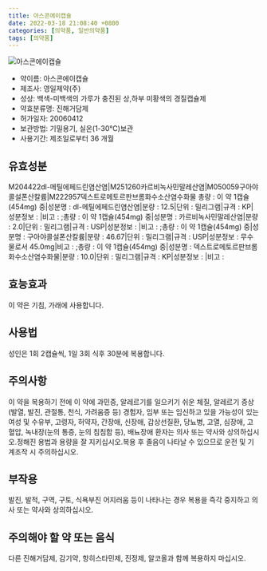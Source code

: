 ```yaml
---
title: 아스콘에이캡슐
date: 2022-03-18 21:08:40 +0800
categories: [의약품, 일반의약품]
tags: [의약품]
---
```

![아스콘에이캡슐](https://nedrug.mfds.go.kr/pbp/cmn/itemImageDownload/151568446858400027)

- 약이름: 아스콘에이캡슐
- 제조사: 영일제약(주)
- 성상: 백색-미백색의 가루가 충진된 상,하부 미황색의 경질캡슐제
- 약효분류명: 진해거담제
- 허가일자: 20060412
- 보관방법: 기밀용기, 실온(1-30℃)보관
- 사용기간: 제조일로부터 36 개월
## 유효성분
M204422dl-메틸에페드린염산염|M251260카르비녹사민말레산염|M050059구아야콜설폰산칼륨|M222957덱스트로메토르판브롬화수소산염수화물
총량 : 이 약 1캡슐(454mg) 중|성분명 : dl-메틸에페드린염산염|분량 : 12.5|단위 : 밀리그램|규격 : KP|성분정보 : |비고 : ;총량 : 이 약 1캡슐(454mg) 중|성분명 : 카르비녹사민말레산염|분량 : 2.0|단위 : 밀리그램|규격 : USP|성분정보 : |비고 : ;총량 : 이 약 1캡슐(454mg) 중|성분명 : 구아야콜설폰산칼륨|분량 : 46.67|단위 : 밀리그램|규격 : USP|성분정보 : 무수물로서 45.0mg|비고 : ;총량 : 이 약 1캡슐(454mg) 중|성분명 : 덱스트로메토르판브롬화수소산염수화물|분량 : 10.0|단위 : 밀리그램|규격 : KP|성분정보 : |비고 :
## 효능효과
이 약은 기침, 가래에 사용합니다.
## 사용법
성인은 1회 2캡슐씩, 1일 3회 식후 30분에 복용합니다.
## 주의사항
이 약을 복용하기 전에 이 약에 과민증, 알레르기를 일으키기 쉬운 체질, 알레르기 증상(발열, 발진, 관절통, 천식, 가려움증 등) 경험자, 임부 또는 임신하고 있을 가능성이 있는 여성 및 수유부, 고령자, 허약자, 간장애, 신장애, 갑상선질환, 당뇨병, 고열, 심장애, 고혈압, 녹내장(눈의 통증, 눈의 침침함 등), 배뇨장애 환자는 의사 또는 약사와 상의하십시오.정해진 용법과 용량을 잘 지키십시오.복용 후 졸음이 나타날 수 있으므로 운전 및 기계조작 시 주의하십시오.
## 부작용
발진, 발적, 구역, 구토, 식욕부진 어지러움 등이 나타나는 경우 복용을 즉각 중지하고 의사 또는 약사와 상의하십시오.
## 주의해야 할 약 또는 음식
다른 진해거담제, 감기약, 항히스타민제, 진정제, 알코올과 함께 복용하지 마십시오.
